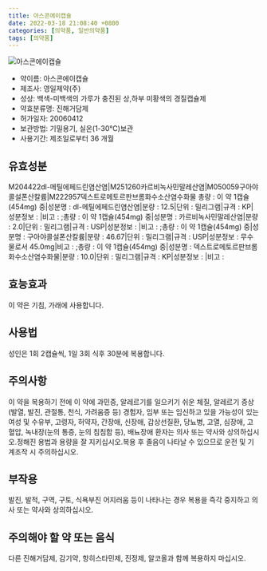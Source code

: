 ```yaml
---
title: 아스콘에이캡슐
date: 2022-03-18 21:08:40 +0800
categories: [의약품, 일반의약품]
tags: [의약품]
---
```

![아스콘에이캡슐](https://nedrug.mfds.go.kr/pbp/cmn/itemImageDownload/151568446858400027)

- 약이름: 아스콘에이캡슐
- 제조사: 영일제약(주)
- 성상: 백색-미백색의 가루가 충진된 상,하부 미황색의 경질캡슐제
- 약효분류명: 진해거담제
- 허가일자: 20060412
- 보관방법: 기밀용기, 실온(1-30℃)보관
- 사용기간: 제조일로부터 36 개월
## 유효성분
M204422dl-메틸에페드린염산염|M251260카르비녹사민말레산염|M050059구아야콜설폰산칼륨|M222957덱스트로메토르판브롬화수소산염수화물
총량 : 이 약 1캡슐(454mg) 중|성분명 : dl-메틸에페드린염산염|분량 : 12.5|단위 : 밀리그램|규격 : KP|성분정보 : |비고 : ;총량 : 이 약 1캡슐(454mg) 중|성분명 : 카르비녹사민말레산염|분량 : 2.0|단위 : 밀리그램|규격 : USP|성분정보 : |비고 : ;총량 : 이 약 1캡슐(454mg) 중|성분명 : 구아야콜설폰산칼륨|분량 : 46.67|단위 : 밀리그램|규격 : USP|성분정보 : 무수물로서 45.0mg|비고 : ;총량 : 이 약 1캡슐(454mg) 중|성분명 : 덱스트로메토르판브롬화수소산염수화물|분량 : 10.0|단위 : 밀리그램|규격 : KP|성분정보 : |비고 :
## 효능효과
이 약은 기침, 가래에 사용합니다.
## 사용법
성인은 1회 2캡슐씩, 1일 3회 식후 30분에 복용합니다.
## 주의사항
이 약을 복용하기 전에 이 약에 과민증, 알레르기를 일으키기 쉬운 체질, 알레르기 증상(발열, 발진, 관절통, 천식, 가려움증 등) 경험자, 임부 또는 임신하고 있을 가능성이 있는 여성 및 수유부, 고령자, 허약자, 간장애, 신장애, 갑상선질환, 당뇨병, 고열, 심장애, 고혈압, 녹내장(눈의 통증, 눈의 침침함 등), 배뇨장애 환자는 의사 또는 약사와 상의하십시오.정해진 용법과 용량을 잘 지키십시오.복용 후 졸음이 나타날 수 있으므로 운전 및 기계조작 시 주의하십시오.
## 부작용
발진, 발적, 구역, 구토, 식욕부진 어지러움 등이 나타나는 경우 복용을 즉각 중지하고 의사 또는 약사와 상의하십시오.
## 주의해야 할 약 또는 음식
다른 진해거담제, 감기약, 항히스타민제, 진정제, 알코올과 함께 복용하지 마십시오.
